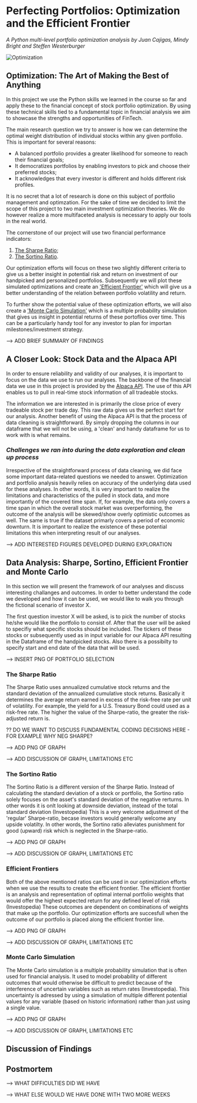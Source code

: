 # **Perfecting Portfolios: Optimization and the Efficient Frontier**
*A Python multi-level portfolio optimization analysis by Juan Cajigas, Mindy Bright and Steffen Westerburger* 

![Optimization](https://www.financemagnates.com/wp-content/uploads/2019/03/97198047_Traders_work_on_the_floor_of_the_New_York_Stock_Exchange_NYSE_in_New_York_US_on_Friday-xlarge_trans_NvBQzQNjv4BqgsaO8O78rhmZrDxTlQBjdEbgHFEZVI1Pljic_pW9c90-Edited.jpg)

## **Optimization: The Art of Making the Best of Anything** 

In this project we use the Python skills we learned in the course so far and apply these to the financial concept of stock portfolio optimization. By using these technical skills tied to a fundamental topic in financial analysis we aim to showcase the strengths and opportunities of FinTech.

The main research question we try to answer is how we can determine the optimal weight distribution of individual stocks within any given portfolio. This is important for several reasons:

- A balanced portfolio provides a greater likelihood for someone to reach their financial goals;
- It democratizes portfolios by enabling investors to pick and choose their preferred stocks;
- It acknowledges that every investor is different and holds different risk profiles.

It is no secret that a lot of research is done on this subject of portfolio management and optimzation. For the sake of time we decided to limit the scope of this project to two main investment optimization theories. We do however realize a more multifaceted analysis is necessary to apply our tools in the real world. 

The cornerstone of our project will use two financial performance indicators:

1. [The Sharpe Ratio](https://www.investopedia.com/terms/s/sharperatio.asp);
2. [The Sortino Ratio](https://www.investopedia.com/terms/s/sortinoratio.asp).

 Our optimization efforts will focus on these two slightly different criteria to give us a better insight in potential risk and return on investment of our handpicked and personalized portfolios. Subsequently we will plot these simulated optimizations and create an ['Efficient Frontier'](https://www.investopedia.com/terms/e/efficientfrontier.asp) which will give us a better understanding of the relation between portfolio volatility and return. 

 To further show the potential value of these optimization efforts, we will also create a ['Monte Carlo Simulation'](https://www.investopedia.com/terms/m/montecarlosimulation.asp) which is a multiple probability simulation that gives us insight in potential returns of these portoflios over time. This can be a particularly handy tool for any investor to plan for importan milestones/investment strategy.

 --> ADD BRIEF SUMMARY OF FINDINGS

## **A Closer Look: Stock Data and the Alpaca API** 

In order to ensure reliability and validity of our analyses, it is important to focus on the data we use to run our analyses. The backbone of the financial data we use in this project is provided by the [Alpaca API](https://alpaca.markets/algotrading?gclid=EAIaIQobChMIlJu5-_ux6QIVGW-GCh2XRAO9EAAYASAAEgKSHfD_BwE). The use of this API enables us to pull in real-time stock information of all tradeable stocks. 

The information we are interested in is primarily the close price of every tradeable stock per trade day. This raw data gives us the perfect start for our analysis. Another benefit of using the Alpaca API is that the process of data cleaning is straightforward. By simply dropping the columns in our dataframe that we will not be using, a 'clean' and handy dataframe for us to work with is what remains. 

### *Challenges we ran into during the data exploration and clean up process*

Irrespective of the straightforward process of data cleaning, we did face some important data-related questions we needed to answer. Optimization and portfolio analysis heavily relies on accuracy of the underlying data used for these analyses. In other words, it is very important to realize the limitations and characteristics of the pulled in stock data, and more importantly of the covered time span. If, for example, the data only covers a time span in which the overall stock market was overperforming, the outcome of the analysis will be skewed/show overly optimistic outcomes as well. The same is true if the dataset primarly covers a period of economic downturn. It is important to realize the existence of these potential limitations this when interpreting result of our analyses. 

--> ADD INTERESTED FIGURES DEVELOPED DURING EXPLORATION

## **Data Analysis: Sharpe, Sortino, Efficient Frontier and Monte Carlo** 

In this section we will present the framework of our analyses and discuss interesting challanges and outcomes. In order to better understand the code we developed and how it can be used, we would like to walk you through the fictional scenario of investor X. 

The first question investor X will be asked, is to pick the number of stocks he/she would like the portfolio to consist of. After that the user will be asked to specifiy what specific stocks should be included. The tickers of these stocks or subsequently used as in input variable for our Alpaca API resulting in the Dataframe of the handpicked stocks. Also there is a possibilty to specify start and end date of the data that will be used.

--> INSERT PNG OF PORTFOLIO SELECTION

### **The Sharpe Ratio**

The Sharpe Ratio uses annualized cumulative stock returns and the standard deviation of the annualized cumulative stock returns. Basically it determines the average return earned in excess of the risk-free rate per unit of volatility. For example, the yield for a U.S. Treasury Bond could used as a risk-free rate. The higher the value of the Sharpe-ratio, the greater the risk-adjusted return is. 

?? DO WE WANT TO DISCUSS FUNDAMENTAL CODING DECISIONS HERE - FOR EXAMPLE WHY NEG SHARPE?

--> ADD PNG OF GRAPH

--> ADD DISCUSSION OF GRAPH, LIMITATIONS ETC


### **The Sortino Ratio**

The Sortino Ratio is a different version of the Sharpe Ratio. Instead of calculating the standard deviation of a stock or portfolio, the Sortino ratio solely focuses on the asset's standard deviation of the negative rerturns. In other words it is onlt looking at downside deviation, instead of the total standard deviation (Investopedia) This is a very welcome adjustment of the 'regular' Sharpe-ratio, becase investors would generally welcome any upside volatilty. In other words, the Sortino ratio alleviates punishment for good (upward) risk which is neglected in the Sharpe-ratio.

--> ADD PNG OF GRAPH

--> ADD DISCUSSION OF GRAPH, LIMITATIONS ETC

### **Efficient Frontiers**

Both of the above mentioned ratios can be used in our optimization efforts when we use the results to create the efficient frontier. The efficient frontier is an analysis and representation of optimal internal portfolio weights that would offer the highest expected return for any defined level of risk (Investopedia) These outcomes are dependent on combinations of weights that make up the portfolio. Our optimization efforts are succesfull when the outcome of our portfolio is placed along the efficient frontier line. 

--> ADD PNG OF GRAPH

--> ADD DISCUSSION OF GRAPH, LIMITATIONS ETC

### **Monte Carlo Simulation**

The Monte Carlo simulation is a multiple probability simulation that is often used for financial analysis. It used to model probability of different outcomes that would otherwise be difficult to predict because of the interference of uncertain variables such as return rates (Investopedia). This uncertainty is adressed by using a simulation of multiple different potential values for any variable (based on historic information) rather than just using a single value. 

--> ADD PNG OF GRAPH

--> ADD DISCUSSION OF GRAPH, LIMITATIONS ETC

## **Discussion of Findings**

## **Postmortem**

--> WHAT DIFFICULTIES DID WE HAVE

--> WHAT ELSE WOULD WE HAVE DONE WITH TWO MORE WEEKS 























